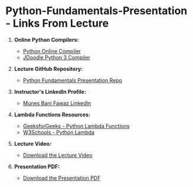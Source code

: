 # Python-Fundamentals-Presentation - Links From Lecture

1. **Online Python Compilers:**
   - [Python Online Compiler](https://pythononlinecompiler.com/)
   - [JDoodle Python 3 Compiler](https://www.jdoodle.com/python3-programming-online)

2. **Lecture GitHub Repository:**
   - [Python Fundamentals Presentation Repo](https://github.com/mbanifawaz/Python-Fundamentals-Presentation)

3. **Instructor's LinkedIn Profile:**
   - [Munes Bani Fawaz LinkedIn](https://www.linkedin.com/in/munes-bani-fawaz-799151204/)

4. **Lambda Functions Resources:**
   - [GeeksforGeeks - Python Lambda Functions](https://www.geeksforgeeks.org/python-lambda-anonymous-functions-filter-map-reduce/)
   - [W3Schools - Python Lambda](https://www.w3schools.com/python/python_lambda.asp)

5. **Lecture Video:**
   - <a href="https://github.com/mbanifawaz/Python-Fundamentals-Presentation/blob/main/Lecture.mp4?raw=true" target="_blank">Download the Lecture Video</a>

6. **Presentation PDF:**
   - <a href="https://github.com/mbanifawaz/Python-Fundamentals-Presentation/blob/main/Presentation.pdf?raw=true" target="_blank">Download the Presentation PDF</a>
